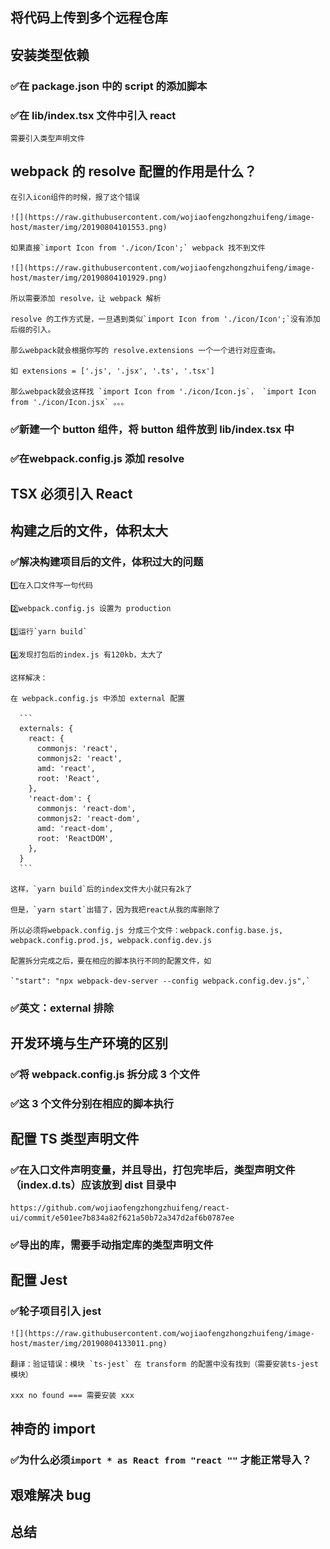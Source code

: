 ## 将代码上传到多个远程仓库

## 安装类型依赖
 
### ✅在 package.json 中的 script 的添加脚本 

### ✅在 lib/index.tsx 文件中引入 react

    需要引入类型声明文件

## webpack 的 resolve 配置的作用是什么？

    在引入icon组件的时候，报了这个错误
   
    ![](https://raw.githubusercontent.com/wojiaofengzhongzhuifeng/image-host/master/img/20190804101553.png)
   
    如果直接`import Icon from './icon/Icon';` webpack 找不到文件
   
    ![](https://raw.githubusercontent.com/wojiaofengzhongzhuifeng/image-host/master/img/20190804101929.png)
   
    所以需要添加 resolve，让 webpack 解析
   
    resolve 的工作方式是，一旦遇到类似`import Icon from './icon/Icon';`没有添加后缀的引入。
   
    那么webpack就会根据你写的 resolve.extensions 一个一个进行对应查询。
   
    如 extensions = ['.js', '.jsx', '.ts', '.tsx']
   
    那么webpack就会这样找 `import Icon from './icon/Icon.js`， `import Icon from './icon/Icon.jsx` 。。。

### ✅新建一个 button 组件，将 button 组件放到 lib/index.tsx 中

### ✅在webpack.config.js 添加 resolve  

## TSX 必须引入 React

## 构建之后的文件，体积太大

### ✅解决构建项目后的文件，体积过大的问题

    1️⃣在入口文件写一句代码
  
    2️⃣webpack.config.js 设置为 production
  
    3️⃣运行`yarn build`
  
    4️⃣发现打包后的index.js 有120kb，太大了
  
    这样解决：
  
    在 webpack.config.js 中添加 external 配置
  
      ```
      externals: {
        react: {
          commonjs: 'react',
          commonjs2: 'react',
          amd: 'react',
          root: 'React',
        },
        'react-dom': {
          commonjs: 'react-dom',
          commonjs2: 'react-dom',
          amd: 'react-dom',
          root: 'ReactDOM',
        },
      }
      ```
  
    这样，`yarn build`后的index文件大小就只有2k了
  
    但是，`yarn start`出错了，因为我把react从我的库删除了
  
    所以必须将webpack.config.js 分成三个文件：webpack.config.base.js, webpack.config.prod.js, webpack.config.dev.js
  
    配置拆分完成之后，要在相应的脚本执行不同的配置文件，如
  
    `"start": "npx webpack-dev-server --config webpack.config.dev.js",`

### ✅英文：external 排除

## 开发环境与生产环境的区别

### ✅将 webpack.config.js 拆分成 3 个文件

### ✅这 3 个文件分别在相应的脚本执行

## 配置 TS 类型声明文件

### ✅在入口文件声明变量，并且导出，打包完毕后，类型声明文件（index.d.ts）应该放到 dist 目录中

    https://github.com/wojiaofengzhongzhuifeng/react-ui/commit/e501ee7b834a82f621a50b72a347d2af6b0787ee

### ✅导出的库，需要手动指定库的类型声明文件

## 配置 Jest

### ✅轮子项目引入 jest

    ![](https://raw.githubusercontent.com/wojiaofengzhongzhuifeng/image-host/master/img/20190804133011.png)

    翻译：验证错误：模块 `ts-jest` 在 transform 的配置中没有找到（需要安装ts-jest模块）
    
    xxx no found === 需要安装 xxx

## 神奇的 import

### ✅为什么必须`import * as React from "react ""` 才能正常导入？

## 艰难解决 bug

## 总结
